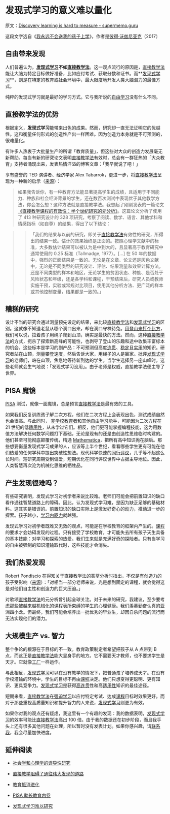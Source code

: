 # 发现式学习的意义难以量化

原文：[Discovery learning is hard to measure - supermemo.guru](https://supermemo.guru/wiki/Discovery_learning_is_hard_to_measure)

这段文字选自《[我永远不会送我的孩子上学](https://supermemo.guru/wiki/Problem_of_Schooling)》，作者是[彼得·沃兹尼亚克](https://supermemo.guru/wiki/Piotr_Wozniak)（2017）

## 自由带来发现

人们普遍认为，**[发现式学习](https://supermemo.guru/wiki/Discovery_learning)**不如**[直接教学法](https://supermemo.guru/wiki/Direct_instruction)**。这一观点流行的原因是，[直接教学法](https://supermemo.guru/wiki/Direct_instruction)能让大脑为特定目标做好准备，比如应付考试、获取分数和证书。而**[发现式学习](https://supermemo.guru/wiki/Discovery_learning)**，则是在特定的教育或社会环境中，最大限度地开发人类大脑潜力的最佳方式。

纯粹的发现式学习就是最好的学习方式。它与我所说的[自由学习](https://supermemo.guru/wiki/Free_learning)没有什么不同。

## 直接教学法的优势

根据定义，**发现式学习**能带来出色的成果。然而，研究却一直无法证明它的优越性。这和衡量任何形式的创造性产出一样困难。因为创造力本身就是不可预测的，很难量化。

有许多人热衷于大批量生产的所谓「教育质量」，但这些对大众的创造力发展毫无新帮助。每当有新的研究论文表明[直接教学法](https://supermemo.guru/wiki/Direct_instruction)有效时，总会有一群狂热的「大众教育」支持者涌现出来，发表热情洋溢的博客文章：「我早就说了吧！」

享有盛誉的 TED 演讲者、经济学家 Alex Tabarrok，更进一步，将[直接教学法](https://supermemo.guru/wiki/Direct_instruction)呈现为一种新的启示（[来源](https://marginalrevolution.com/marginalrevolution/2018/02/direct-instruction-half-century-research-shows-superior-results.html)）：

> 如果我告诉你，有一种教育方法能显著提高学生的成绩，且适用于不同能力、种族和社会经济背景的学生，还在数百次测试中表现优于其他教学方法，你会怎么想？这种方法就是直接教学法。我想起了刚刚发表的一篇论文[《直接教学课程的有效性：半个世纪研究的元分析》](https://journals.sagepub.com/doi/full/10.3102/0034654317751919)。这篇论文分析了使用了 413 种研究设计的 328 项研究，考察了阅读、数学、语言、其他学科和情感指标（如自尊）的结果，得出了以下结论：

>

> > 「我们的结果与以前的研究，即关于[直接教学法](https://supermemo.guru/wiki/Direct_instruction)有效性的研究，所得出的结果一致。估计的效果始终是正面的。按照心理学文献中的标准，大多数估计结果可以被认为是中到大的，且显著高于教育研究中通常使用的 0.25 标准（Tallmadge, 1977）。[…] 在 50 年的数据中，强烈的正面结果是一致的。无论是在文章、论文还是灰色文献中，无论是不同类型的研究设计、评估、结果测量和效果计算方法，还是不同类型的样本和地区，无论学生的贫困状态、种族、是否处于风险状态和年级，还是各学科和课程，干预结束后，研究人员或教师实施干预，实验或常规对比项目，使用其他分析方法、更广泛的样本或其他控制变量，结果都是一致的。」

## 糟糕的研究

设计不当的研究会通过测量预先设定的结果，来比较[直接教学法](https://supermemo.guru/wiki/Direct_instruction)和[发现式学习](https://supermemo.guru/wiki/Discovery_learning)的区别。这就像不知道老鼠从哪个洞口出来，却在洞口守株待兔。[用登山来打个比方](https://supermemo.guru/wiki/Mountain_climb_metaphor)，我们可以说，拉着孩子用绳子爬到山顶，确实是最快的方法。然而，这种[直接教学法](https://supermemo.guru/wiki/Direct_instruction)的方式，扼杀了探索新高峰的可能性，也剥夺了登山的乐趣和途中收集丰富标本的机会。这些标本是学习的副产品：不可预测但高度[连贯](https://supermemo.guru/wiki/Coherence)、[稳定](https://supermemo.guru/wiki/Stability)且[实用](https://supermemo.guru/wiki/Applicability)的知识。研究者站在山顶，测量攀登速度，然后告诉大家，用绳子的人是赢家。批评[发现式学习](https://supermemo.guru/wiki/Discovery_learning)的老师们，站在山顶，焦急地等待新到达的学生。当学生选择另一座山峰时，这些老师就会生气地说：「发现式学习没用」。由于老师是权威，直接教学法便主导了世界。

## PISA 魔镜

[PISA](https://supermemo.guru/wiki/PISA) 测试，就像一面魔镜，总是预言[直接教学法](https://supermemo.guru/wiki/Direct_instruction)是最有效的工具。

如果我们反复训练孩子解二次方程，他们在二次方程上会表现出色，测试成绩自然也会很高。与此同时， [非学校教育者](https://supermemo.guru/wiki/Unschooling)和其他[自由学习](https://supermemo.guru/wiki/Free_learning)能手，可能因为二次方程在 21 世纪的低[适用性](https://supermemo.guru/wiki/Applicability)，从未学过它们。相反，他们更可能掌握编程技能，这为用数值方法解决任何数学问题打下基础，无论是现有的还是由创造性思维临时构建的。他们甚至可能彻底颠覆传统，精通 [Mathematica](https://en.wikipedia.org/wiki/Wolfram_Mathematica)，把所有高中知识抛在脑后。那些想要衡量发现式学习成果的人，应该等上半个世纪，看看哪些学生更有可能在他们热爱的任何学科中提出突破性想法。现代科学快速的[同行评议](https://supermemo.guru/wiki/Peer_review)，几乎等不起这么长时间。短研究周期受到偏爱，短期优化在同行评议世界中占据主导地位。因此，人类智慧再次沦为机械化思维的牺牲品。

## 产生发现很难吗？

有些研究表明，发现式学习对初学者来说比较难。老师们可能会把前置知识的缺口看作通往智慧道路上的障碍。因此，认为发现式学习难，是因为缺乏足够的基础材料。这其实是错误的。前置知识的缺口实际上是激发好奇心的动力，推动进一步的探索。孩子越小，[学习内驱力](https://supermemo.guru/wiki/Learn_drive)就越强。

发现式学习对初学者既难又无效的观点，可能是在学校教育的框架内产生的。[课程](https://supermemo.guru/wiki/Curriculum)的要求才会妨碍发现的过程。只有接受了学校教育，才可能失去所有孩子天生具备的基本技能：对学习和探索的热爱。我们生来就是充满好奇的探险者。只有当学习的自由被强制的知识灌输取代时，这些技能才会消失。

## 我们热爱发现

Robert Pondiscio 在得知关于直接教学法的荟萃分析时指出，不仅是有创造力的孩子受影响（[来源](https://www.educationnext.org/meta-analysis-confirms-effectiveness-old-school-approach-direct-instruction/)）：「对相当一部分老师来说，光是想到固定的课程，就会觉得这是对他们自主性和创造力的巨大压迫。」

对歌颂[直接教学法](https://supermemo.guru/wiki/Direct_instruction)的元分析曾引起全球关注。对于未来的研究，我建议，至少要考虑那些被越来越机械化的课程表所束缚的学生的心理健康。我们羡慕勤奋认真的亚洲四小龙。但最终，我们可能会培养出一批优秀的毕业生，却因自杀问题的流行而无法实现他们的潜力。

## 大规模生产 vs. 智力

整个争论的根源在于目标的不一致。教育政策制定者希望把孩子从 A 点带到 B 点，而这正是[直接教学法](https://supermemo.guru/wiki/Direct_instruction)能大显身手的地方。它不需要天才教师，也不要求学生是天才。它就像[工厂](https://supermemo.guru/wiki/Factory_model_of_education)一样运作。

与此相反，[发现式学习](https://supermemo.guru/wiki/Discovery_learning)可以在没有教学的情况下，把普通孩子培养成天才。在没有学校灌输的环境中，学生的目标不再由[课程](https://supermemo.guru/wiki/Curriculum)决定。他们只想变得更聪明、更有知识、更具竞争力。[发现式学习](https://supermemo.guru/wiki/Discovery_learning)是获得[高连贯](https://supermemo.guru/wiki/Coherence)性和高[适用性](https://supermemo.guru/wiki/Applicability)知识的最佳途径。

短期来看，[直接教学法](https://supermemo.guru/wiki/Direct_instruction)在[强迫学习](https://supermemo.guru/wiki/Coercive_learning)以应付特定考试、达成[课程](https://supermemo.guru/wiki/Curriculum)目标时效果更好。而对于那些重视高质量知识和提升智力的人来说，[发现式学习](https://supermemo.guru/wiki/Discovery_learning)则更为有效。

如果你对我的观点还有疑虑，我这里有一个有趣的发现：我的数据表明，[发现式学习](https://supermemo.guru/wiki/Discovery_learning)的效率可能比[直接教学法](https://supermemo.guru/wiki/Direct_instruction)高出 100 倍。由于我的数据还在初步阶段，而且我手头上还有很多其他问题在处理，所以暂时没有发表计划。如果你感兴趣，请[联系我](https://supermemo.guru/wiki/Piotr_Wozniak)，我会尽量加快进度。

## 延伸阅读

- [社会学和心理学的误导性研究](https://supermemo.guru/wiki/Misleading_research_in_sociology_and_psychology)

- [直接教学阻碍了通往伟大发现的道路](https://supermemo.guru/wiki/Direct_instruction_blocks_pathways_to_great_discoveries)

- [教育抵消进化](https://supermemo.guru/wiki/Education_counteracts_evolution)

- [PISA 助长教育内卷](https://supermemo.guru/wiki/PISA_fuels_the_education_arms_race)

- [发现式学习难以研究](https://supermemo.guru/wiki/Discovery_learning_is_hard_to_measure)